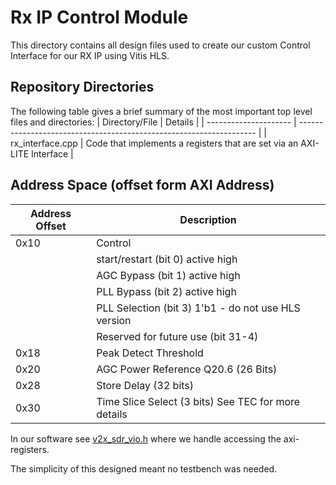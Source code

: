 # Rx IP Control Module

This directory contains all design files used to create our custom Control Interface for our RX IP using Vitis HLS.

## Repository Directories

The following table gives a brief summary of the most important top level files and directories:
| Directory/File        | Details                                                             |
| --------------------- | ------------------------------------------------------------------- |
| rx_interface.cpp   | Code that implements a registers that are set via an AXI-LITE Interface  |

## Address Space (offset form AXI Address)

| Address Offset        | Description |
| --------------------- | ------------------------------------------------------------------- |
| 0x10  | Control  |
|       | start/restart  (bit 0) active high|
|       | AGC Bypass (bit 1) active high|
|       | PLL Bypass (bit 2) active high|
|       | PLL Selection (bit 3) 1'b1 - do not use HLS version|
|       | Reserved for future use (bit 31-4) |
| 0x18 | Peak Detect Threshold |
| 0x20| AGC Power Reference Q20.6 (26 Bits) |
| 0x28 | Store Delay (32 bits) |
| 0x30 | Time Slice Select (3 bits) See TEC for more details |

In our software see [v2x_sdr_vio.h](../../main/inc/v2x_sdr_vio.h) where we handle accessing the axi-registers.

The simplicity of this designed meant no testbench was needed.
